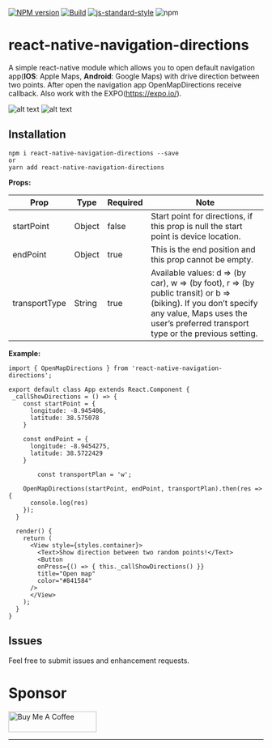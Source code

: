 [![NPM version](https://img.shields.io/npm/v/react-native-navigation-directions.svg?style=flat-square)](https://www.npmjs.com/package/react-native-navigation-directions)
[![Build](https://travis-ci.org/laki944/react-native-navigation-directions.svg?branch=master)](https://travis-ci.org/laki944/react-native-navigation-directions)
[![js-standard-style](https://img.shields.io/badge/code%20style-standard-brightgreen.svg)](http://standardjs.com/)
![npm](https://img.shields.io/npm/dm/react-native-navigation-directions)

# react-native-navigation-directions

A simple react-native module which allows you to open default navigation app(**IOS**: Apple Maps, **Android**: Google Maps) with drive direction between two points. After open the navigation app OpenMapDirections receive callback. Also work with the EXPO(https://expo.io/).

![alt text](https://media.giphy.com/media/3oFzmgxYq1MctUbXTW/giphy.gif) ![alt text](https://media.giphy.com/media/d3ess97l8lQ5Cx6E/giphy.gif)

**Installation**
----------
    npm i react-native-navigation-directions --save
    or
    yarn add react-native-navigation-directions

**Props:**

| Prop |Type| Required| Note |
|--|--|--|--|
|startPoint| Object | false | Start point for directions, if this prop is null the start point is device location.
|endPoint| Object |true| This is the end position and this prop cannot be empty.
|transportType|String|true| Available values: d => (by car), w => (by foot), r => (by public transit) or b => (biking). If you don’t specify any value, Maps uses the user’s preferred transport type or the previous setting.

**Example:**

    import { OpenMapDirections } from 'react-native-navigation-directions';
    
	export default class App extends React.Component {
	 _callShowDirections = () => {
	    const startPoint = {
	      longitude: -8.945406,
	      latitude: 38.575078
	    } 

	    const endPoint = {
	      longitude: -8.9454275,
	      latitude: 38.5722429
	    }

			const transportPlan = 'w';

	    OpenMapDirections(startPoint, endPoint, transportPlan).then(res => {
	      console.log(res)
	    });
	  }
	  
	  render() {
	    return (
	      <View style={styles.container}>
	        <Text>Show direction between two random points!</Text>
	        <Button
            onPress={() => { this._callShowDirections() }}
            title="Open map"
            color="#841584"
          />
	      </View>
	    );
	  }
	}
	
**Issues**
----------
Feel free to submit issues and enhancement requests.

# Sponsor

<a href="https://www.buymeacoffee.com/laki944" target="_blank"><img src="https://cdn.buymeacoffee.com/buttons/default-orange.png" alt="Buy Me A Coffee" height="41" width="174"></a>

----------

